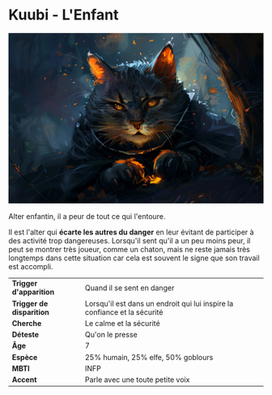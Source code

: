# Kuubi - L'Enfant
![Kuubi](../../_images/kuubi.png)

Alter enfantin, il a peur de tout ce qui l'entoure.

Il est l'alter qui **écarte les autres du danger** en leur évitant de participer à des activité trop dangereuses. Lorsqu'il sent qu'il a un peu moins peur, il peut se montrer très joueur, comme un chaton, mais ne reste jamais très longtemps dans cette situation car cela est souvent le signe que son travail est accompli.

| | |
| - | - |
| **Trigger d'apparition** | Quand il se sent en danger |
| **Trigger de disparition** | Lorsqu'il est dans un endroit qui lui inspire la confiance et la sécurité |
| **Cherche** | Le calme et la sécurité |
| **Déteste** | Qu'on le presse |
| **Âge** | 7 |
| **Espèce** | 25% humain, 25% elfe, 50% goblours |
| **MBTI** | INFP |
| **Accent** | Parle avec une toute petite voix |
